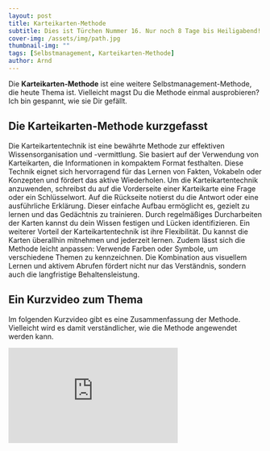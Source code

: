 ```yaml
---
layout: post
title: Karteikarten-Methode
subtitle: Dies ist Türchen Nummer 16. Nur noch 8 Tage bis Heiligabend!
cover-img: /assets/img/path.jpg
thumbnail-img: ""
tags: [Selbstmanagement, Karteikarten-Methode]
author: Arnd
---
```


Die **Karteikarten-Methode** ist eine weitere Selbstmanagement-Methode, die heute Thema ist. Vielleicht magst Du die Methode einmal ausprobieren? Ich bin gespannt, wie sie Dir gefällt.

## Die Karteikarten-Methode kurzgefasst

Die Karteikartentechnik ist eine bewährte Methode zur effektiven Wissensorganisation und -vermittlung. Sie basiert auf der Verwendung von Karteikarten, die Informationen in kompaktem Format festhalten. Diese Technik eignet sich hervorragend für das Lernen von Fakten, Vokabeln oder Konzepten und fördert das aktive Wiederholen. Um die Karteikartentechnik anzuwenden, schreibst du auf die Vorderseite einer Karteikarte eine Frage oder ein Schlüsselwort. Auf die Rückseite notierst du die Antwort oder eine ausführliche Erklärung. Dieser einfache Aufbau ermöglicht es, gezielt zu lernen und das Gedächtnis zu trainieren. Durch regelmäßiges Durcharbeiten der Karten kannst du dein Wissen festigen und Lücken identifizieren. Ein weiterer Vorteil der Karteikartentechnik ist ihre Flexibilität. Du kannst die Karten überallhin mitnehmen und jederzeit lernen. Zudem lässt sich die Methode leicht anpassen: Verwende Farben oder Symbole, um verschiedene Themen zu kennzeichnen. Die Kombination aus visuellem Lernen und aktivem Abrufen fördert nicht nur das Verständnis, sondern auch die langfristige Behaltensleistung.

## Ein Kurzvideo zum Thema

Im folgenden Kurzvideo gibt es eine Zusammenfassung der Methode. Vielleicht wird es damit verständlicher, wie die Methode angewendet werden kann.

<iframe width="336" height="189" src="https://www.youtube.com/embed/qXgKaJsmwz4?si=kDZdW2PwSfwlrfW5" title="YouTube video player" frameborder="0" allow="accelerometer; autoplay; clipboard-write; encrypted-media; gyroscope; picture-in-picture; web-share" referrerpolicy="strict-origin-when-cross-origin" allowfullscreen></iframe>